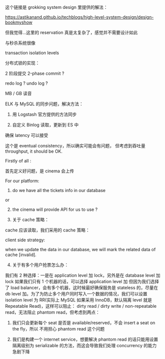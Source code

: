 
这个链接是 grokking system design 里提供的解法：

https://astikanand.github.io/techblogs/high-level-system-design/design-bookmyshow

但我觉得...这里的 reservation 真是太复杂了，感觉并不需要设计如此


与秒杀系统很像

transaction isolation levels

分布式锁的实现：

2 阶段提交 2-phase commit ?

redo log ? undo log ?

MB / GB 读音

ELK 与 MySQL 的同步问题，解决方法：

1. 用 Logstash 官方提供的方法同步

2. 自定义 Binlog 读取，更新到 ES 中

确保 latency 可以接受

这个是 eventual consistency，所以确实可能会有问题，
但考虑到吞吐量 throughput, it should be OK.




Firstly of all :

首先定义好问题，是 cinema 会上传

For our platform:

1. do we have all the tickets info in our database  

or 

2. the cinema will provide API for us to use ?


3. 关于 cache 策略：

cache 应该读取，我们采用的 cache 策略：

client side strategy:

when we update the data in our database, we will mark
the related data of cache [invalid].


4. 关于有多个用户抢票怎么办：

我们有 2 种选择：一是在 application level 加 lock，另外是在 database level 加 lock
如果我们只有 1 个机器的话，可以选择 application level 加
但因为我们选择了 load balancer，会有多个机器，这时候最好确保服务是 stateless 的，尽量在 
db level 加。为了为防止多个用户同时写入一个数据的情况，我们可以设置 isolation level 为
RR(实际上 MySQL 如果采用 InnoDB，默认隔离 level 就是 Repeatable Read)，这样可以阻止：
dirty read / dirty write / non-repeatable read，无法阻止 phantom read，但考虑到两点：

1. 我们只会更新每个 seat 是否是 available/reserved，不会 insert a seat on the fly，所以
不用担心 phantom read 这个问题

2. 我们是构建一个 internet service，想要解决 phantom read 的话只能用设置隔离级别为 serializable
的方法，而这会导致我们处理 concurrency 的能力急剧下降



